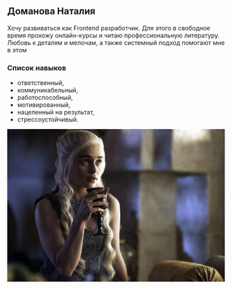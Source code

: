 ## Доманова Наталия

Хочу развиваться как Frontend разработчик. Для этого в свободное время прохожу онлайн-курсы и читаю профессиональную литературу. Любовь к деталям и мелочам, а также системный подход помогают мне в этом

### Список навыков
* ответственный,
* коммуникабельный,
* работоспособный,
* мотивированный,
* нацеленный на результат,
* стрессоустойчивый.

![Getting Started](./Img/photo.jpg)
